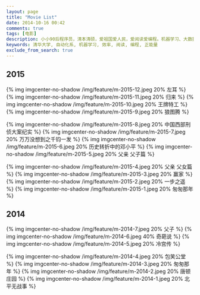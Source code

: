 ```yaml
---
layout: page
title: "Movie List"
date: 2014-10-16 00:42
comments: true
tags: [电影]
description: 小小90后程序员，清本清硕，爱祖国爱人民，爱阅读爱编程。机器学习、大数据处理是工作方向，关注个人效率提升等话题。本博客是为开拓个人知识分享渠道而开，也有助于加速知识积累的内化，欢迎拍砖捧场。
keywords: 清华大学, 自动化系, 机器学习, 效率, 阅读, 编程, 正能量
exclude_from_search: true
---
```


## 2015

{% img imgcenter-no-shadow /img/feature/m-2015-12.jpeg 20% 左耳 %}
{% img imgcenter-no-shadow /img/feature/m-2015-11.jpeg 20% 归来 %}
{% img imgcenter-no-shadow /img/feature/m-2015-10.jpeg 20% 王牌特工 %}
{% img imgcenter-no-shadow /img/feature/m-2015-9.jpeg 20% 狼图腾 %}

{% img imgcenter-no-shadow /img/feature/m-2015-8.jpeg 20% 中国西部刑侦大案纪实 %}
{% img imgcenter-no-shadow /img/feature/m-2015-7.jpeg 20% 万万没想到之千钧一发 %}
{% img imgcenter-no-shadow /img/feature/m-2015-6.jpeg 20% 历史转折中的邓小平 %}
{% img imgcenter-no-shadow /img/feature/m-2015-5.jpeg 20% 父亲 父子篇 %}

{% img imgcenter-no-shadow /img/feature/m-2015-4.jpeg 20% 父亲 父女篇 %}
{% img imgcenter-no-shadow /img/feature/m-2015-3.jpeg 20% 赢家  %}
{% img imgcenter-no-shadow /img/feature/m-2015-2.jpeg 20% 一步之遥 %}
{% img imgcenter-no-shadow /img/feature/m-2015-1.jpeg 20% 匆匆那年 %}

## 2014

{% img imgcenter-no-shadow /img/feature/m-2014-7.jpeg 20% 父子 %}
{% img imgcenter-no-shadow /img/feature/m-2014-6.jpeg 40% 奇葩说 %}
{% img imgcenter-no-shadow /img/feature/m-2014-5.jpeg 20% 冷宫传 %}

{% img imgcenter-no-shadow /img/feature/m-2014-4.jpeg 20% 包笑公堂 %}
{% img imgcenter-no-shadow /img/feature/m-2014-3.jpeg 20% 匆匆那年 %}
{% img imgcenter-no-shadow /img/feature/m-2014-2.jpeg 20% 唐顿庄园 %}
{% img imgcenter-no-shadow /img/feature/m-2014-1.jpeg 20% 北平无战事 %}
